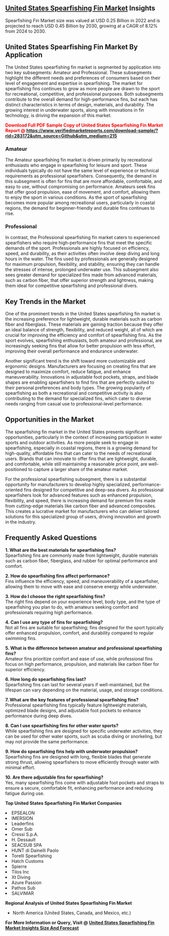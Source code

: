 <h2><a href="https://www.verifiedmarketreports.com/download-sample/?rid=283172&amp;utm_source=Github&amp;utm_medium=215" target="_blank">United States Spearfishing Fin Market</a> Insights</h2><p>Spearfishing Fin Market size was valued at USD 0.25 Billion in 2022 and is projected to reach USD 0.45 Billion by 2030, growing at a CAGR of 8.12% from 2024 to 2030.</p><p><h2>United States Spearfishing Fin Market By Application</h2><p>The United States spearfishing fin market is segmented by application into two key subsegments: Amateur and Professional. These subsegments highlight the different needs and preferences of consumers based on their level of engagement and expertise in spearfishing. The market for spearfishing fins continues to grow as more people are drawn to the sport for recreational, competitive, and professional purposes. Both subsegments contribute to the overall demand for high-performance fins, but each has distinct characteristics in terms of design, materials, and durability. The growing interest in underwater sports, along with innovations in fin technology, is driving the expansion of this market.</p><p><strong><p><span class=""><span style="color: #ff0000;"><strong>Download Full PDF Sample Copy of United States Spearfishing Fin Market Report</strong> @ </span><a href="https://www.verifiedmarketreports.com/download-sample/?rid=283172&amp;utm_source=Github&amp;utm_medium=215" target="_blank">https://www.verifiedmarketreports.com/download-sample/?rid=283172&amp;utm_source=Github&amp;utm_medium=215</a></span></p></strong></p><h3>Amateur</h3><p>The Amateur spearfishing fin market is driven primarily by recreational enthusiasts who engage in spearfishing for leisure and sport. These individuals typically do not have the same level of experience or technical requirements as professional spearfishers. Consequently, the demand in this subsegment is often for fins that are more affordable, comfortable, and easy to use, without compromising on performance. Amateurs seek fins that offer good propulsion, ease of movement, and comfort, allowing them to enjoy the sport in various conditions. As the sport of spearfishing becomes more popular among recreational users, particularly in coastal regions, the demand for beginner-friendly and durable fins continues to rise.</p><h3>Professional</h3><p>In contrast, the Professional spearfishing fin market caters to experienced spearfishers who require high-performance fins that meet the specific demands of the sport. Professionals are highly focused on efficiency, speed, and durability, as their activities often involve deep diving and long hours in the water. The fins used by professionals are generally designed for maximum propulsion, flexibility, and stability, ensuring they can handle the stresses of intense, prolonged underwater use. This subsegment also sees greater demand for specialized fins made from advanced materials, such as carbon fiber, that offer superior strength and lightness, making them ideal for competitive spearfishing and professional divers.</p><h2>Key Trends in the Market</h2><p>One of the prominent trends in the United States spearfishing fin market is the increasing preference for lightweight, durable materials such as carbon fiber and fiberglass. These materials are gaining traction because they offer an ideal balance of strength, flexibility, and reduced weight, all of which are crucial for improving the efficiency and comfort of spearfishing fins. As the sport evolves, spearfishing enthusiasts, both amateur and professional, are increasingly seeking fins that allow for better propulsion with less effort, improving their overall performance and endurance underwater.</p><p>Another significant trend is the shift toward more customizable and ergonomic designs. Manufacturers are focusing on creating fins that are designed to maximize comfort, reduce fatigue, and enhance maneuverability. Innovations in adjustable foot pockets, straps, and blade shapes are enabling spearfishers to find fins that are perfectly suited to their personal preferences and body types. The growing popularity of spearfishing as both a recreational and competitive activity is also contributing to the demand for specialized fins, which cater to diverse needs ranging from casual use to professional-level performance.</p><h2>Opportunities in the Market</h2><p>The spearfishing fin market in the United States presents significant opportunities, particularly in the context of increasing participation in water sports and outdoor activities. As more people seek to engage in spearfishing, especially in coastal regions, there is a growing demand for high-quality, affordable fins that can cater to the needs of recreational users. Brands that can innovate to offer fins that are lightweight, durable, and comfortable, while still maintaining a reasonable price point, are well-positioned to capture a larger share of the amateur market.</p><p>For the professional spearfishing subsegment, there is a substantial opportunity for manufacturers to develop highly specialized, performance-oriented fins designed for competitive and deep-sea divers. As professional spearfishers look for advanced features such as enhanced propulsion, flexibility, and speed, there is increasing demand for premium fins made from cutting-edge materials like carbon fiber and advanced composites. This creates a lucrative market for manufacturers who can deliver tailored solutions for this specialized group of users, driving innovation and growth in the industry.</p><h2>Frequently Asked Questions</h2><p><strong>1. What are the best materials for spearfishing fins?</strong><br>Spearfishing fins are commonly made from lightweight, durable materials such as carbon fiber, fiberglass, and rubber for optimal performance and comfort.</p><p><strong>2. How do spearfishing fins affect performance?</strong><br>Fins influence the efficiency, speed, and maneuverability of a spearfisher, allowing them to move with ease and conserve energy while underwater.</p><p><strong>3. How do I choose the right spearfishing fins?</strong><br>The right fins depend on your experience level, body type, and the type of spearfishing you plan to do, with amateurs seeking comfort and professionals requiring high performance.</p><p><strong>4. Can I use any type of fins for spearfishing?</strong><br>Not all fins are suitable for spearfishing; fins designed for the sport typically offer enhanced propulsion, comfort, and durability compared to regular swimming fins.</p><p><strong>5. What is the difference between amateur and professional spearfishing fins?</strong><br>Amateur fins prioritize comfort and ease of use, while professional fins focus on high performance, propulsion, and materials like carbon fiber for superior efficiency.</p><p><strong>6. How long do spearfishing fins last?</strong><br>Spearfishing fins can last for several years if well-maintained, but the lifespan can vary depending on the material, usage, and storage conditions.</p><p><strong>7. What are the key features of professional spearfishing fins?</strong><br>Professional spearfishing fins typically feature lightweight materials, optimized blade designs, and adjustable foot pockets to enhance performance during deep dives.</p><p><strong>8. Can I use spearfishing fins for other water sports?</strong><br>While spearfishing fins are designed for specific underwater activities, they can be used for other water sports, such as scuba diving or snorkeling, but may not provide the same performance.</p><p><strong>9. How do spearfishing fins help with underwater propulsion?</strong><br>Spearfishing fins are designed with long, flexible blades that generate strong thrust, allowing spearfishers to move efficiently through water with minimal effort.</p><p><strong>10. Are there adjustable fins for spearfishing?</strong><br>Yes, many spearfishing fins come with adjustable foot pockets and straps to ensure a secure, comfortable fit, enhancing performance and reducing fatigue during use.</p></p><p><strong>Top United States Spearfishing Fin Market Companies</strong></p><div data-test-id=""><p><li>EPSEALON</li><li> IMERSION</li><li> Leaderfins</li><li> Omer Sub</li><li> Cressi S.p.A.</li><li> H. Dessault</li><li> SEACSUB SPA</li><li> HUNT di Dainelli Paolo</li><li> Torelli Spearfishing</li><li> Hatch Customs</li><li> Spierre</li><li> Tilos Inc</li><li> Xt Diving</li><li> Azure Passion</li><li> Pathos Sub</li><li> SALVIMAR</li></p><div><strong>Regional Analysis of&nbsp;United States Spearfishing Fin Market</strong></div><ul><li dir="ltr"><p dir="ltr">North America&nbsp;(United States, Canada, and Mexico, etc.)</p></li></ul><p><strong>For More Information or Query, Visit @&nbsp;</strong><strong><a href="https://www.verifiedmarketreports.com/product/spearfishing-fin-market/?utm_source=Github&amp;utm_medium=215" target="_blank">United States Spearfishing Fin Market Insights Size And Forecast</a></strong></p></div>
